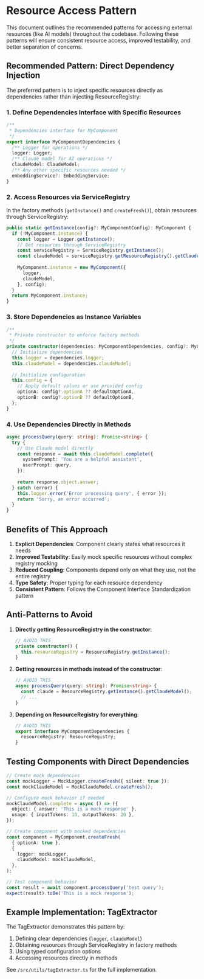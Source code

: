 # Resource Access Pattern

This document outlines the recommended patterns for accessing external resources (like AI models) throughout the codebase. Following these patterns will ensure consistent resource access, improved testability, and better separation of concerns.

## Recommended Pattern: Direct Dependency Injection

The preferred pattern is to inject specific resources directly as dependencies rather than injecting ResourceRegistry:

### 1. Define Dependencies Interface with Specific Resources

```typescript
/**
 * Dependencies interface for MyComponent
 */
export interface MyComponentDependencies {
  /** Logger for operations */
  logger: Logger;
  /** Claude model for AI operations */
  claudeModel: ClaudeModel;
  /** Any other specific resources needed */
  embeddingService?: EmbeddingService;
}
```

### 2. Access Resources via ServiceRegistry

In the factory methods (`getInstance()` and `createFresh()`), obtain resources through ServiceRegistry:

```typescript
public static getInstance(config?: MyComponentConfig): MyComponent {
  if (!MyComponent.instance) {
    const logger = Logger.getInstance();
    // Get resources through ServiceRegistry
    const serviceRegistry = ServiceRegistry.getInstance();
    const claudeModel = serviceRegistry.getResourceRegistry().getClaudeModel();
    
    MyComponent.instance = new MyComponent({
      logger,
      claudeModel,
    }, config);
  }
  return MyComponent.instance;
}
```

### 3. Store Dependencies as Instance Variables

```typescript
/**
 * Private constructor to enforce factory methods
 */
private constructor(dependencies: MyComponentDependencies, config?: MyComponentConfig) {
  // Initialize dependencies
  this.logger = dependencies.logger;
  this.claudeModel = dependencies.claudeModel;
  
  // Initialize configuration
  this.config = {
    // Apply default values or use provided config
    optionA: config?.optionA ?? defaultOptionA,
    optionB: config?.optionB ?? defaultOptionB,
  };
}
```

### 4. Use Dependencies Directly in Methods

```typescript
async processQuery(query: string): Promise<string> {
  try {
    // Use Claude model directly
    const response = await this.claudeModel.complete({
      systemPrompt: 'You are a helpful assistant',
      userPrompt: query,
    });
    
    return response.object.answer;
  } catch (error) {
    this.logger.error('Error processing query', { error });
    return 'Sorry, an error occurred';
  }
}
```

## Benefits of This Approach

1. **Explicit Dependencies**: Component clearly states what resources it needs
2. **Improved Testability**: Easily mock specific resources without complex registry mocking
3. **Reduced Coupling**: Components depend only on what they use, not the entire registry
4. **Type Safety**: Proper typing for each resource dependency
5. **Consistent Pattern**: Follows the Component Interface Standardization pattern

## Anti-Patterns to Avoid

1. **Directly getting ResourceRegistry in the constructor**:
   ```typescript
   // AVOID THIS
   private constructor() {
     this.resourceRegistry = ResourceRegistry.getInstance();
   }
   ```

2. **Getting resources in methods instead of the constructor**:
   ```typescript
   // AVOID THIS
   async processQuery(query: string): Promise<string> {
     const claude = ResourceRegistry.getInstance().getClaudeModel();
     // ...
   }
   ```

3. **Depending on ResourceRegistry for everything**:
   ```typescript
   // AVOID THIS
   export interface MyComponentDependencies {
     resourceRegistry: ResourceRegistry;
   }
   ```

## Testing Components with Direct Dependencies

```typescript
// Create mock dependencies
const mockLogger = MockLogger.createFresh({ silent: true });
const mockClaudeModel = MockClaudeModel.createFresh();

// Configure mock behavior if needed
mockClaudeModel.complete = async () => ({
  object: { answer: 'This is a mock response' },
  usage: { inputTokens: 10, outputTokens: 20 },
});

// Create component with mocked dependencies
const component = MyComponent.createFresh(
  { optionA: true },
  {
    logger: mockLogger,
    claudeModel: mockClaudeModel,
  },
);

// Test component behavior
const result = await component.processQuery('test query');
expect(result).toBe('This is a mock response');
```

## Example Implementation: TagExtractor

The TagExtractor demonstrates this pattern by:

1. Defining clear dependencies (`logger`, `claudeModel`)
2. Obtaining resources through ServiceRegistry in factory methods
3. Using typed configuration options
4. Accessing resources directly in methods

See `/src/utils/tagExtractor.ts` for the full implementation.